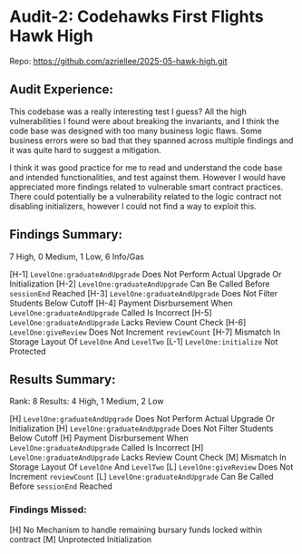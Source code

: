 # Audit-2: Codehawks First Flights Hawk High

Repo: https://github.com/azriellee/2025-05-hawk-high.git

## Audit Experience:

This codebase was a really interesting test I guess? All the high vulnerabilities I found were about breaking the invariants, and I think the code base was designed with too many business logic flaws. Some business errors were so bad that they spanned across multiple findings and it was quite hard to suggest a mitigation.

I think it was good practice for me to read and understand the code base and intended functionalities, and test against them. However I would have appreciated more findings related to vulnerable smart contract practices. There could potentially be a vulnerability related to the logic contract not disabling initializers, however I could not find a way to exploit this.

## Findings Summary:

7 High, 0 Medium, 1 Low, 6 Info/Gas

[H-1] `LevelOne:graduateAndUpgrade` Does Not Perform Actual Upgrade Or Initialization
[H-2] `LevelOne:graduateAndUpgrade` Can Be Called Before `sessionEnd` Reached
[H-3] `LevelOne:graduateAndUpgrade` Does Not Filter Students Below Cutoff
[H-4] Payment Disrbursement When `LevelOne:graduateAndUpgrade` Called Is Incorrect
[H-5] `LevelOne:graduateAndUpgrade` Lacks Review Count Check
[H-6] `LevelOne:giveReview` Does Not Increment `reviewCount`
[H-7] Mismatch In Storage Layout Of `LevelOne` And `LevelTwo`
[L-1] `LevelOne:initialize` Not Protected

## Results Summary:

Rank: 8
Results: 4 High, 1 Medium, 2 Low

[H] `LevelOne:graduateAndUpgrade` Does Not Perform Actual Upgrade Or Initialization
[H] `LevelOne:graduateAndUpgrade` Does Not Filter Students Below Cutoff
[H] Payment Disrbursement When `LevelOne:graduateAndUpgrade` Called Is Incorrect
[H] `LevelOne:graduateAndUpgrade` Lacks Review Count Check
[M] Mismatch In Storage Layout Of `LevelOne` And `LevelTwo`
[L] `LevelOne:giveReview` Does Not Increment `reviewCount`
[L] `LevelOne:graduateAndUpgrade` Can Be Called Before `sessionEnd` Reached

### Findings Missed:

[H] No Mechanism to handle remaining bursary funds locked within contract
[M] Unprotected Initialization
